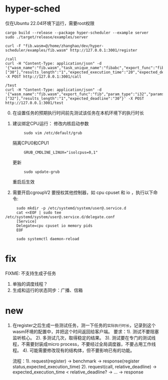 # hyper-sched
仅在Ubuntu 22.04环境下运行，需要root权限
```
cargo build --release --package hyper-scheduler --example server 
sudo ./target/release/examples/server

curl -F "fib.wasm=@/home/zhanghao/dev/hyper-scheduler/examples/fib.wasm" http://127.0.0.1:3001/register

/call
curl -H "Content-Type: application/json" -d '{"wasm_name":"fib.wasm","task_unique_name":"fibabc","export_func":"fib","param_type":"i32","params":["30"],"results_length":"1","expected_execution_time":"20","expected_deadline":"30"}' -X POST http://127.0.0.1:3001/call

/test
curl -H "Content-Type: application/json" -d '{"wasm_name":"fib.wasm","export_func":"fib","param_type":"i32","params":["32"],"results_length":"1","expected_deadline":"30"}' -X POST http://127.0.0.1:3001/test

```
0. 在设置任务的预期执行时间前先测试该任务在本机环境下的执行时长

1. 建议绑定CPU运行：
   修改内核启动参数
   ```
        sudo vim /etc/default/grub
   ```
   隔离CPU0和CPU1
   ```
        GRUB_CMDLINE_LINUX="isolcpus=0,1"
   ```
   更新
   ```
        sudo update-grub
   ```
   重启后生效

3. 需要开启cgroupV2
   要授权其他控制器，如 cpu cpuset 和 io ，执行以下命令:
```
     sudo mkdir -p /etc/systemd/system/user@.service.d
     cat <<EOF | sudo tee /etc/systemd/system/user@.service.d/delegate.conf
     [Service]
     Delegate=cpu cpuset io memory pids
     EOF

     sudo systemctl daemon-reload
```

# fix
FIXME: 不支持生成子任务


1. 单独的调度线程？
2. 生成和运行的状态同步：广播、信箱


# new
1. 在register之后生成一些测试任务，测一下任务的`实际执行时长`，记录到这个wasm环境的配置中，并把这个时间返回给客户端。
     要求：1). 测试不要阻塞监听核心。
          2). 多测试几次，取得稳定的结果。
          3). 测试要在专门的测试线程，不需要封装成micro process，不要经过全局调度器，不要占用工作线程。
          4). 可能需要修改现有的结构体，但不要影响已有的功能。

     流程：1). request(register) -> benchmark -> response(register status,expected_execution_time) 
          2). request(call, relative_deadline) -> expected_execution_time < relative_deadline? -> ... -> response